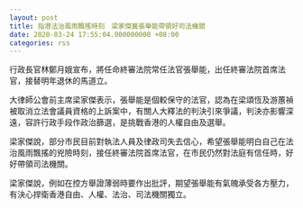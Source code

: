 ```yaml
---
layout: post
title: 指港法治風雨飄搖時刻　梁家傑冀張舉能帶領好司法機關
date: 2020-03-24 17:55:04.000000000 +08:00
categories: rss
---
```


行政長官林鄭月娥宣布，將任命終審法院常任法官張舉能，出任終審法院首席法官，接替明年退休的馬道立。

大律師公會前主席梁家傑表示，張舉能是個較保守的法官，認為在梁頌恆及游蕙禎被取消立法會議員資格的上訴案中，有關人大釋法的判決引來爭議，判決亦影響深遠，容許行政手段作政治篩選，是挑戰香港的人權自由及選舉。

梁家傑說，部分市民目前對執法人員及律政司失去信心，希望張舉能明白自己在法治風雨飄搖的兇險時刻，接任終審法院首席法官，在市民仍然對法庭有信任時，好好帶領司法機關。

梁家傑說，例如在控方舉證薄弱時要作出批評，期望張舉能有氣魄承受各方壓力，有決心捍衛香港自由、人權、法治、司法機關獨立。
